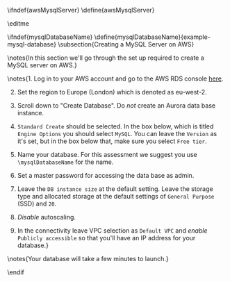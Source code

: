 \ifndef{awsMysqlServer}
\define{awsMysqlServer}

\editme

\ifndef{mysqlDatabaseName}
\define{mysqlDatabaseName}{example-mysql-database}
\subsection{Creating a MySQL Server on AWS}


\notes{In this section we'll go through the set up required to create a MySQL server on AWS.}

\notes{1. Log in to your AWS account and go to the AWS RDS console [here](https://console.aws.amazon.com/rds/home).

2. Set the region to Europe (London) which is denoted as eu-west-2. 

3. Scroll down to "Create Database". Do *not* create an Aurora data base instance.

4. `Standard Create` should be selected. In the box below, which is titled `Engine Options` you should select `MySQL`. You can leave the `Version` as it's set, but in the box below that, make sure you select `Free tier`.

5. Name your database. For this assessment we suggest you use `\mysqlDatabaseName` for the name.

6. Set a master password for accessing the data base as admin.

7. Leave the `DB instance size` at the default setting. Leave the storage type and allocated storage at the default settings of `General Purpose` (SSD) and `20`.

8. *Disable* autoscaling.

9. In the connectivity leave VPC selection as `Default VPC` and *enable* `Publicly accessible` so that you'll have an IP address for your database.}

\notes{Your database will take a few minutes to launch.}

\endif
